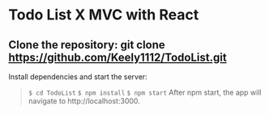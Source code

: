 # Todo List X MVC with React

## Clone the repository: git clone https://github.com/Keely1112/TodoList.git
Install dependencies and start the server:
>   ```$ cd TodoList```
>   ```$ npm install```
>   ```$ npm start```
After npm start, the app will navigate to http://localhost:3000.
